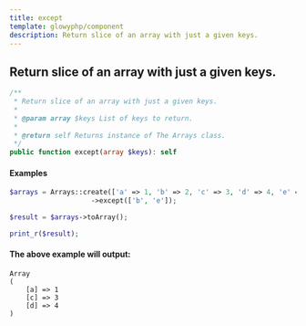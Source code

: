 ```yaml
---
title: except
template: glowyphp/component
description: Return slice of an array with just a given keys.
---
```


<h2 class="font-normal text-lg">
Return slice of an array with just a given keys.
</h2>

```php
/**
 * Return slice of an array with just a given keys.
 *
 * @param array $keys List of keys to return.
 *
 * @return self Returns instance of The Arrays class.
 */
public function except(array $keys): self
```

#### Examples

```php
$arrays = Arrays::create(['a' => 1, 'b' => 2, 'c' => 3, 'd' => 4, 'e' => 5])
                    ->except(['b', 'e']);

$result = $arrays->toArray();

print_r($result);
```

#### The above example will output:

```text
Array
(
    [a] => 1
    [c] => 3
    [d] => 4
)
```
